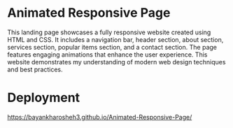 # Animated Responsive Page
This landing page showcases a fully responsive website created using HTML and CSS. It includes a navigation bar, header section, about section, services section, popular items section, and a contact section. The page features engaging animations that enhance the user experience. This website demonstrates my understanding of modern web design techniques and best practices.

# Deployment
https://bayankharosheh3.github.io/Animated-Responsive-Page/
